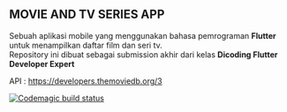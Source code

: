 <h2>MOVIE AND TV SERIES APP</h2>

Sebuah aplikasi mobile yang menggunakan bahasa pemrograman **Flutter** untuk menampilkan daftar film dan seri tv. 
<br>
Repository ini dibuat sebagai submission akhir dari kelas **Dicoding Flutter Developer Expert**

API : https://developers.themoviedb.org/3

[![Codemagic build status](https://api.codemagic.io/apps/63a66c08e4c86de17e949e48/63a66c08e4c86de17e949e47/status_badge.svg)](https://codemagic.io/apps/63a66c08e4c86de17e949e48/63a66c08e4c86de17e949e47/latest_build)

